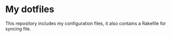 My dotfiles
===========

This repository includes my configuration files, it also contains a Rakefile for syncing file.
